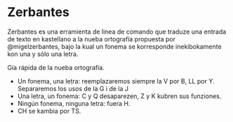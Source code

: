 # Zerbantes
Zerbantes es una erramienta de linea de comando que traduze una entrada de texto en kastellano a la nueba ortografía propuesta por @migelzerbantes, bajo la kual un fonema se korresponde inekibokamente kon una y sólo una letra.

Gía rápida de la nueba ortografía.

* Un fonema, una letra: reemplazaremos siempre la V por B, LL por Y. Separaremos los usos de la G i de la J
* Una letra, un fonema: C y Q desaparezen, Z y K kubren sus funziones. 
* Ningún fonema, ninguna letra: fuera H.
* CH se kambia por TS.


